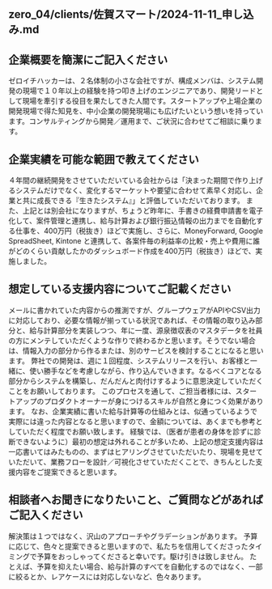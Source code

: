 zero_04/clients/佐賀スマート/2024-11-11_申し込み.md
---

## 企業概要を簡潔にご記入ください
ゼロイチハッカーは、２名体制の小さな会社ですが、構成メンバは、システム開発の現場で１０年以上の経験を持つ叩き上げのエンジニアであり、開発リードとして現場を牽引する役目を果たしてきた人間です。スタートアップや上場企業の開発現場で得た知見を、中小企業の開発現場にも広げたいという想いを持っています。コンサルティングから開発／運用まで、ご状況に合わせてご相談に乗ります。


## 企業実績を可能な範囲で教えてください
４年間の継続開発をさせていただいている会社からは「決まった期間で作り上げるシステムだけでなく、変化するマーケットや要望に合わせて素早く対応し、企業と共に成長できる『生きたシステム』」と評価していただいております。
また、上記とは別会社になりますが、ちょうど昨年に、手書きの経費申請書を電子化して、案件管理と連携し、給与計算および銀行振込情報の出力までを自動化する仕事を、400万円（税抜き）ほどで実施し、さらに、MoneyForward, Google SpreadSheet, Kintone と連携して、各案件毎の利益率の比較・売上や費用に誰がどのくらい貢献したかのダッシュボード作成を400万円（税抜き）ほどで、実施しました。

## 想定している支援内容についてご記載ください
メールに書かれていた内容からの推測ですが、グループウェアがAPIやCSV出力に対応しており、必要な情報が揃っている状況であれば、その情報の取り込み部分と、給与計算部分を実装しつつ、年に一度、源泉徴収表のマスタデータを社員の方にメンテしていただくような作りで終わるかと思います。そうでない場合は、情報入力の部分から作るまたは、別のサービスを検討することになると思います。
弊社での開発は、週に１回程度、システムリリースを行い、お客様と一緒に、使い勝手などを考慮しながら、作り込んでいきます。なるべくコアとなる部分からシステムを構築し、だんだんと肉付けするように意思決定していただくことをお願いしております。
このプロセスを通して、ご担当者様には、スタートアップのプロダクトオーナーが身につけるスキルが自然と身につく効果があります。
なお、企業実績に書いた給与計算等の仕組みとは、似通っているようで実際には違った内容となると思いますので、金額については、あくまでも参考としていただく程度でお願い致します。
経験では、（医者が患者の身体を診ずに診断できないように）最初の想定は外れることが多いため、上記の想定支援内容は一応書いてはみたものの、まずはヒアリングさせていただいたり、現場を見せていただいて、業務フローを設計／可視化させていただくことで、きちんとした支援内容をご提案できると思います。

## 相談者へお聞きになりたいこと、ご質問などがあればご記入ください
解決策は１つではなく、沢山のアプローチやグラデーションがあります。
予算に応じて、色々と提案できると思いますので、私たちを信用してくださったタイミングで予算をおっしゃってくださると幸いです。駆け引きは致しません。
たとえば、予算を抑えたい場合、給与計算のすべてを自動化するのではなく、一部に絞るとか、レアケースには対応しないなど、色々あります。
